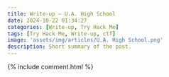 ```yaml
---
title: Write-up — U.A. High School
date: 2024-10-22 01:34:27
categories: [Write-up, Try Hack Me]
tags: [Try Hack Me, Write-up, ctf]
image: 'assets/img/articles/U.A. High School.png'
description: Short summary of the post.
---
```



{% include comment.html %}